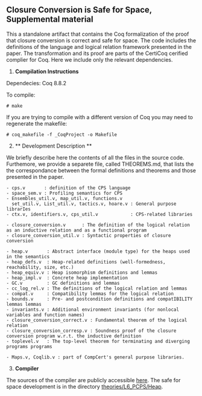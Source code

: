 Closure Conversion is Safe for Space, Supplemental material
-----------------------------------------------------------

This a standalone artifact that contains the Coq formalization of the proof that
closure conversion is correct and safe for space. The code includes the
definitions of the language and logical relation framework presented in the
paper. The transformation and its proof are parts of the CertiCoq cerified
complier for Coq. Here we include only the relevant dependencies.


1. **Compilation Instructions** 
   
Dependecies: Coq 8.8.2 
   
To compile: 
    
    # make  

If you are trying to compile with a different version of Coq you may need to
regenerate the makefile:

    # coq_makefile -f _CoqProject -o Makefile


2. ** Development Description **

We briefly describe here the contents of all the files in the source code.
Furthemore, we provide a separete file, called THEOREMS.md, that lists the
the correspondance between the formal definitions and theorems and those
presented in the paper.
  	
   
    - cps.v       : definition of the CPS language
    - space_sem.v : Profiling semantics for CPS
    - Ensembles_util.v, map_util.v, functions.v
      set_util.v, List_util.v, tactics.v, hoare.v : General purpose librarIes 
    - ctx.v, identifiers.v, cps_util.v            : CPS-related libraries
    
    - closure_conversion.v      : The definition of the logical relation as an inductive relation and as a functional program
    - closure_conversion_util.v : Syntactic properties of closure conversion
    
    - heap.v       : Abstract interface (module type) for the heaps used in the semantics
    - heap_defs.v  : Heap-related definitions (well-formedness, reachability, size, etc.)
    - heap_equiv.v : Heap isomorphism definitions and lemmas
    - heap_impl.v  : Concrete heap implementation
    - GC.v         : GC definitions and lemmas 
    - cc_log_rel.v : The definitions of the logical relation and lemmas
    - compat.v     : Compatibility lemmas for the logical relation
    - bounds.v     : Pre- and postcondition definitions and compatIBILITY lemmas lemmas
    - invariants.v : Additional environment invariants (for nonlocal variables and function names)
    - closure_conversion_correct.v : Fundamental theorem of the logical relation
    - closure_conversion_corresp.v : Soundness proof of the closure conversion program w.r.t. the inductive definition 
    - toplevel.v   : The top-level theorem for terminating and diverging programs programs 
    
    - Maps.v, Coqlib.v : part of CompCert's general purpose libraries.
    
    
3. **Compiler**

The sources of the compiler are publicly accessible [here](https://github.com/PrincetonUniversity/certicoq).
The safe for space development is in the directory
[theories/L6_PCPS/Heap](https://github.com/PrincetonUniversity/certicoq/tree/master/theories/L6_PCPS/Heap).
   
 
    
    
